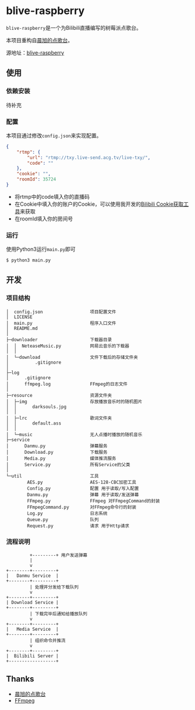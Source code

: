# blive-raspberry

`blive-raspberry`是一个为Bilibili直播编写的树莓派点歌台。

本项目重构自[晨旭的点歌台](https://github.com/chenxuuu/24h-raspberry-live-on-bilibili)。

源地址：[blive-raspberry](https://github.com/smilecc/blive-raspberry)

## 使用

### 依赖安装

待补充

### 配置

本项目通过修改`config.json`来实现配置。

```json
{
    "rtmp": {
        "url": "rtmp://txy.live-send.acg.tv/live-txy/",
        "code": ""
    },
    "cookie": "",
    "roomId": 35724
}
```
- 将rtmp中的code填入你的直播码
- 在Cookie中填入你的账户的Cookie，可以使用我开发的[Bilibili Cookie获取工具](https://github.com/smilecc/blive-cookie)来获取
- 在roomId填入你的房间号

### 运行
使用Python3运行`main.py`即可
```bash
$ python3 main.py
```

## 开发

### 项目结构
```
│  config.json                  项目配置文件
│  LICENSE
│  main.py                      程序入口文件
│  README.md
│  
├─downloader                    下载器目录
│  │  NeteaseMusic.py           网易云音乐的下载器
│  │  
│  └─download                   文件下载后的存储文件夹
│          .gitignore
│          
├─log
│      .gitignore
│      ffmpeg.log               FFmpeg的日志文件
│      
├─resource                      资源文件夹
│  ├─img                        存放播放音乐时的随机图片
│  │      darksouls.jpg
│  │      
│  ├─lrc                        歌词文件夹
│  │      default.ass
│  │      
│  └─music                      无人点播时播放的随机音乐
├─service
│      Danmu.py                 弹幕服务
│      Download.py              下载服务
│      Media.py                 媒体推流服务
│      Service.py               所有Service的父类
│      
└─util                          工具
        AES.py                  AES-128-CBC加密工具
        Config.py               配置 用于读取/写入配置
        Danmu.py                弹幕 用于读取/发送弹幕
        FFmpeg.py               FFmpeg 对FFmpegCommand的封装
        FFmpegCommand.py        对FFmpeg命令行的封装
        Log.py                  日志系统
        Queue.py                队列
        Request.py              请求 用于Http请求
```

### 流程说明
```
         +---------+ 用户发送弹幕
         |
         v
+--------+---------+
|   Danmu Service  |
+--------+---------+
         | 处理并分发给下载队列
         v
+--------+---------+
| Download Service |
+--------+---------+
         | 下载完毕后通知给播放队列
         v
+--------+---------+
|   Media Service  |
+--------+---------+
         | 组织命令并推流
         v
+--------+---------+
|  Bilibili Server |
+------------------+

```
## Thanks
- [晨旭的点歌台](https://github.com/chenxuuu/24h-raspberry-live-on-bilibili)
- [FFmpeg](http://ffmpeg.org/)
